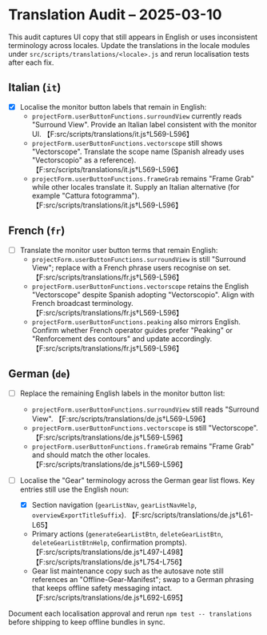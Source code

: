 # Translation Audit – 2025-03-10

This audit captures UI copy that still appears in English or uses inconsistent terminology across locales. Update the translations in the locale modules under `src/scripts/translations/<locale>.js` and rerun localisation tests after each fix.

## Italian (`it`)

- [x] Localise the monitor button labels that remain in English:
  - `projectForm.userButtonFunctions.surroundView` currently reads "Surround View". Provide an Italian label consistent with the monitor UI. 【F:src/scripts/translations/it.js†L569-L596】
  - `projectForm.userButtonFunctions.vectorscope` still shows "Vectorscope". Translate the scope name (Spanish already uses "Vectorscopio" as a reference). 【F:src/scripts/translations/it.js†L569-L596】
  - `projectForm.userButtonFunctions.frameGrab` remains "Frame Grab" while other locales translate it. Supply an Italian alternative (for example "Cattura fotogramma"). 【F:src/scripts/translations/it.js†L569-L596】

## French (`fr`)

- [ ] Translate the monitor user button terms that remain English:
  - `projectForm.userButtonFunctions.surroundView` is still "Surround View"; replace with a French phrase users recognise on set. 【F:src/scripts/translations/fr.js†L569-L596】
  - `projectForm.userButtonFunctions.vectorscope` retains the English "Vectorscope" despite Spanish adopting "Vectorscopio". Align with French broadcast terminology. 【F:src/scripts/translations/fr.js†L569-L596】
  - `projectForm.userButtonFunctions.peaking` also mirrors English. Confirm whether French operator guides prefer "Peaking" or "Renforcement des contours" and update accordingly. 【F:src/scripts/translations/fr.js†L569-L596】

## German (`de`)

- [ ] Replace the remaining English labels in the monitor button list:
  - `projectForm.userButtonFunctions.surroundView` still reads "Surround View". 【F:src/scripts/translations/de.js†L569-L596】
  - `projectForm.userButtonFunctions.vectorscope` is still "Vectorscope". 【F:src/scripts/translations/de.js†L569-L596】
  - `projectForm.userButtonFunctions.frameGrab` remains "Frame Grab" and should match the other locales. 【F:src/scripts/translations/de.js†L569-L596】

- [ ] Localise the "Gear" terminology across the German gear list flows. Key entries still use the English noun:
  - [x] Section navigation (`gearListNav`, `gearListNavHelp`, `overviewExportTitleSuffix`). 【F:src/scripts/translations/de.js†L61-L65】
  - Primary actions (`generateGearListBtn`, `deleteGearListBtn`, `deleteGearListBtnHelp`, confirmation prompts). 【F:src/scripts/translations/de.js†L497-L498】【F:src/scripts/translations/de.js†L754-L756】
  - Gear list maintenance copy such as the autosave note still references an "Offline-Gear-Manifest"; swap to a German phrasing that keeps offline safety messaging intact. 【F:src/scripts/translations/de.js†L692-L695】

Document each localisation approval and rerun `npm test -- translations` before shipping to keep offline bundles in sync.
